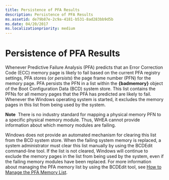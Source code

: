 ```yaml
---
title: Persistence of PFA Results
description: Persistence of PFA Results
ms.assetid: de79b87e-2c9a-4181-b531-8ad283bb9d5b
ms.date: 04/20/2017
ms.localizationpriority: medium
---
```


# Persistence of PFA Results


Whenever Predictive Failure Analysis (PFA) predicts that an Error Correction Code (ECC) memory page is likely to fail based on the current PFA registry settings, PFA stores (or *persists*) the page frame number (PFN) for the memory page. PFA persists the PFN in a list within the **{badmemory}** object of the Boot Configuration Data (BCD) system store. This list contains the PFNs for all memory pages that the PFA has predicted are likely to fail. Whenever the Windows operating system is started, it excludes the memory pages in this list from being used by the system.

**Note**  There is no industry standard for mapping a physical memory PFN to a specific physical memory module. Thus, WHEA cannot provide information about which memory modules are failing.

 

Windows does not provide an automated mechanism for clearing this list from the BCD system store. When the failing system memory is replaced, a system administrator must clear this list manually by using the BCDEdit command-line tool. If the list is not cleared, Windows will continue to exclude the memory pages in the list from being used by the system, even if the failing memory modules have been replaced. For more information about managing the PFA memory list by using the BCDEdit tool, see [How to Manage the PFA Memory List](how-to-manage-the-pfa-memory-list.md).

 

 




